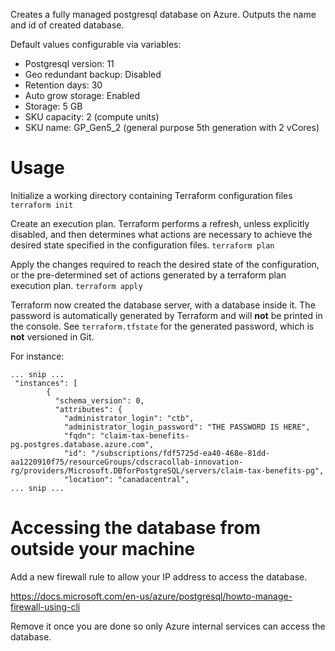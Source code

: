 Creates a fully managed postgresql database on Azure. Outputs the name and id of created database.

Default values configurable via variables:
- Postgresql version: 11
- Geo redundant backup: Disabled
- Retention days: 30
- Auto grow storage: Enabled
- Storage: 5 GB
- SKU capacity: 2 (compute units)
- SKU name: GP_Gen5_2 (general purpose 5th generation with 2 vCores)

# Usage

Initialize a working directory containing Terraform configuration files
`terraform init`

Create an execution plan. Terraform performs a refresh, unless explicitly disabled, and then determines what actions are necessary to achieve the desired state specified in the configuration files.
`terraform plan`

Apply the changes required to reach the desired state of the configuration, or the pre-determined set of actions generated by a terraform plan execution plan.
`terraform apply`

Terraform now created the database server, with a database inside it. The password is automatically generated by Terraform and will **not** be printed in the console. See `terraform.tfstate` for the generated password, which is **not** versioned in Git.

For instance:

```
... snip ...
 "instances": [
        {
          "schema_version": 0,
          "attributes": {
            "administrator_login": "ctb",
            "administrator_login_password": "THE PASSWORD IS HERE",
            "fqdn": "claim-tax-benefits-pg.postgres.database.azure.com",
            "id": "/subscriptions/fdf5725d-ea40-468e-81dd-aa1220910f75/resourceGroups/cdscracollab-innovation-rg/providers/Microsoft.DBforPostgreSQL/servers/claim-tax-benefits-pg",
            "location": "canadacentral",
... snip ...
```

# Accessing the database from outside your machine

Add a new firewall rule to allow your IP address to access the database. 

https://docs.microsoft.com/en-us/azure/postgresql/howto-manage-firewall-using-cli

Remove it once you are done so only Azure internal services can access the database.